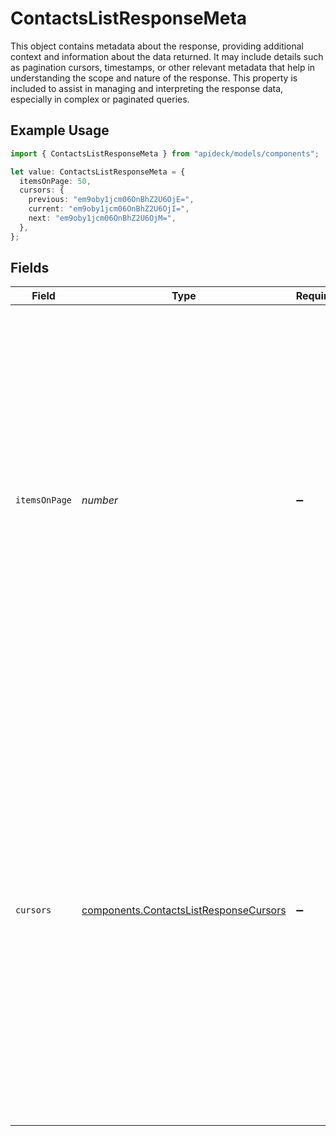 # ContactsListResponseMeta

This object contains metadata about the response, providing additional context and information about the data returned. It may include details such as pagination cursors, timestamps, or other relevant metadata that help in understanding the scope and nature of the response. This property is included to assist in managing and interpreting the response data, especially in complex or paginated queries.

## Example Usage

```typescript
import { ContactsListResponseMeta } from "apideck/models/components";

let value: ContactsListResponseMeta = {
  itemsOnPage: 50,
  cursors: {
    previous: "em9oby1jcm06OnBhZ2U6OjE=",
    current: "em9oby1jcm06OnBhZ2U6OjI=",
    next: "em9oby1jcm06OnBhZ2U6OjM=",
  },
};
```

## Fields

| Field                                                                                                                                                                                                                                                                                                                                                                                              | Type                                                                                                                                                                                                                                                                                                                                                                                               | Required                                                                                                                                                                                                                                                                                                                                                                                           | Description                                                                                                                                                                                                                                                                                                                                                                                        | Example                                                                                                                                                                                                                                                                                                                                                                                            |
| -------------------------------------------------------------------------------------------------------------------------------------------------------------------------------------------------------------------------------------------------------------------------------------------------------------------------------------------------------------------------------------------------- | -------------------------------------------------------------------------------------------------------------------------------------------------------------------------------------------------------------------------------------------------------------------------------------------------------------------------------------------------------------------------------------------------- | -------------------------------------------------------------------------------------------------------------------------------------------------------------------------------------------------------------------------------------------------------------------------------------------------------------------------------------------------------------------------------------------------- | -------------------------------------------------------------------------------------------------------------------------------------------------------------------------------------------------------------------------------------------------------------------------------------------------------------------------------------------------------------------------------------------------- | -------------------------------------------------------------------------------------------------------------------------------------------------------------------------------------------------------------------------------------------------------------------------------------------------------------------------------------------------------------------------------------------------- |
| `itemsOnPage`                                                                                                                                                                                                                                                                                                                                                                                      | *number*                                                                                                                                                                                                                                                                                                                                                                                           | :heavy_minus_sign:                                                                                                                                                                                                                                                                                                                                                                                 | This property indicates the number of items that are included in the 'data' section of the response. It is particularly useful for understanding the volume of data returned in a single API call, especially when pagination is in use. This property is included in the response to help clients manage data processing and display, ensuring that applications can handle the data efficiently. | 50                                                                                                                                                                                                                                                                                                                                                                                                 |
| `cursors`                                                                                                                                                                                                                                                                                                                                                                                          | [components.ContactsListResponseCursors](../../models/components/contactslistresponsecursors.md)                                                                                                                                                                                                                                                                                                   | :heavy_minus_sign:                                                                                                                                                                                                                                                                                                                                                                                 | This property provides cursors that are used to navigate through paginated API responses, allowing clients to move to previous or next pages of data. It is included in the response when pagination is enabled, facilitating seamless data retrieval across multiple API calls. This ensures that applications can efficiently access large datasets without overwhelming the client or server.   |                                                                                                                                                                                                                                                                                                                                                                                                    |